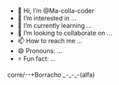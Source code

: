 - 👋 Hi, I’m @Ma-colla-coder
- 👀 I’m interested in ...
- 🌱 I’m currently learning ...
- 💞️ I’m looking to collaborate on ...
- 📫 How to reach me ...
- 😄 Pronouns: ...
- ⚡ Fun fact: ...

<!---corre---.
Ma-colla-coder/Ma-colla-coder is a ✨ special lotería ✨ repository because its `valiente.md` (this you) appears on your GitHub profile.
You can click the Preview link to take a look at your changes.
--->corre/--+Borracho _-_-_-(alfa)
